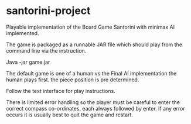 # santorini-project

Playable implementation of the Board Game Santorini with minimax AI implemented.

The game is packaged as a runnable JAR file which should play from the command line via the instruction.

Java -jar game.jar

The default game is one of a human vs the Final AI implementation the human plays first. the piece position is pre determined.

Follow the text interface for play instructions.

There is limited error handling so the player must be careful to enter the correct compass co-ordinates,
each always followed by enter. If any error occurs it is usually best to quit the game and restart.

